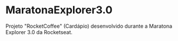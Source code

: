 # MaratonaExplorer3.0
Projeto "RocketCoffee" (Cardápio) desenvolvido durante a Maratona Explorer 3.0 da Rocketseat. 
